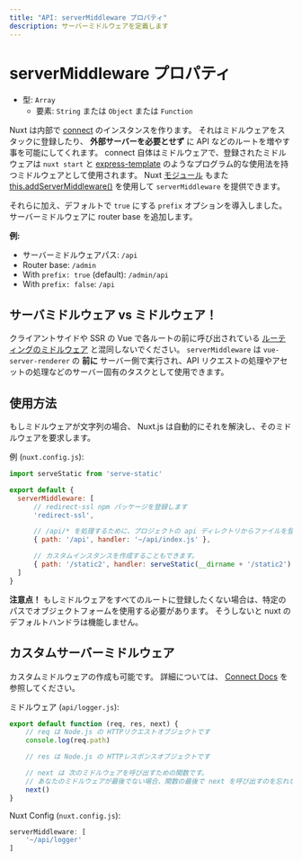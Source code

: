 ```yaml
---
title: "API: serverMiddleware プロパティ"
description: サーバーミドルウェアを定義します
---
```


# serverMiddleware プロパティ

- 型: `Array`
    - 要素: `String` または `Object` または `Function`

Nuxt は内部で [connect](https://github.com/senchalabs/connect) のインスタンスを作ります。
それはミドルウェアをスタックに登録したり、 **外部サーバーを必要とせず** に API などのルートを増やす事を可能にしてくれます。
connect 自体はミドルウェアで、登録されたミドルウェアは `nuxt start` と [express-template](https://github.com/nuxt-community/express-template) のようなプログラム的な使用法を持つミドルウェアとして使用されます。 Nuxt [モジュール](/guide/modules) もまた [this.addServerMiddleware()](/api/internals-module-container#addservermiddleware-middleware-) を使用して `serverMiddleware` を提供できます。

それらに加え、デフォルトで `true` にする `prefix` オプションを導入しました。サーバーミドルウェアに router base を追加します。

**例:**

* サーバーミドルウェアパス: `/api`
* Router base: `/admin`
* With `prefix: true` (default): `/admin/api`
* With `prefix: false`: `/api`

## サーバミドルウェア vs ミドルウェア！

クライアントサイドや SSR の Vue で各ルートの前に呼び出されている [ルーティングのミドルウェア](/guide/routing#ミドルウェア)  と混同しないでください。
`serverMiddleware` は `vue-server-renderer` の **前に** サーバー側で実行され、API リクエストの処理やアセットの処理などのサーバー固有のタスクとして使用できます。

## 使用方法

もしミドルウェアが文字列の場合、 Nuxt.js は自動的にそれを解決し、そのミドルウェアを要求します。

例 (`nuxt.config.js`):

```js
import serveStatic from 'serve-static'

export default {
  serverMiddleware: [
      // redirect-ssl npm パッケージを登録します
      'redirect-ssl',

      // /api/* を処理するために、プロジェクトの api ディレクトリからファイルを登録します
      { path: '/api', handler: '~/api/index.js' },

      // カスタムインスタンスを作成することもできます。
      { path: '/static2', handler: serveStatic(__dirname + '/static2') }
  ]
}
```

<p class="Alert Alert--danger">
    <b>注意点！</b>
    もしミドルウェアをすべてのルートに登録したくない場合は、特定のパスでオブジェクトフォームを使用する必要があります。
    そうしないと nuxt の デフォルトハンドラは機能しません。
</p>

## カスタムサーバーミドルウェア

カスタムミドルウェアの作成も可能です。 詳細については、 [Connect Docs](https://github.com/senchalabs/connect#appusefn) を参照してください。

ミドルウェア (`api/logger.js`):

```js
export default function (req, res, next) {
    // req は Node.js の HTTPリクエストオブジェクトです
    console.log(req.path)

    // res は Node.js の HTTPレスポンスオブジェクトです

    // next は 次のミドルウェアを呼び出すための関数です。
    // あなたのミドルウェアが最後でない場合、関数の最後で next を呼び出すのを忘れないでください！
    next()
}
```

Nuxt Config (`nuxt.config.js`):

```js
serverMiddleware: [
    '~/api/logger'
]
```
